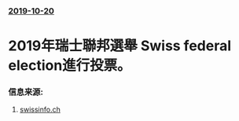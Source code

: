 ### [2019-10-20](/news/2019/10/20/index.md)

##### 
# 2019年瑞士聯邦選舉 Swiss federal election進行投票。 




### 信息来源:

1. [swissinfo.ch](https://www.swissinfo.ch/chi/politics/2019%E7%91%9E%E5%A3%AB%E5%A4%A7%E9%80%89%E7%BB%93%E6%9E%9C%E8%BF%BD%E8%B8%AA_%E7%8E%AF%E4%BF%9D%E5%85%9A%E8%B5%A2-%E5%8F%B3%E6%B4%BE%E5%85%9A%E5%A4%B1---%E4%BB%8A%E5%B9%B4%E7%91%9E%E5%A3%AB%E5%A4%A7%E9%80%89%E6%98%AF-%E7%BB%BF%E8%89%B2-%E7%9A%84/45310658)
